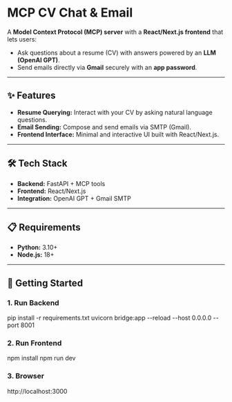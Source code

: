 # MCP CV Chat & Email

A **Model Context Protocol (MCP) server** with a **React/Next.js frontend** that lets users:

- Ask questions about a resume (CV) with answers powered by an **LLM (OpenAI GPT)**.  
- Send emails directly via **Gmail** securely with an **app password**.  

---

## ✨ Features
- **Resume Querying:** Interact with your CV by asking natural language questions.  
- **Email Sending:** Compose and send emails via SMTP (Gmail).  
- **Frontend Interface:** Minimal and interactive UI built with React/Next.js.  

---

## 🛠 Tech Stack
- **Backend:** FastAPI + MCP tools  
- **Frontend:** React/Next.js  
- **Integration:** OpenAI GPT + Gmail SMTP  

---

## 📋 Requirements
- **Python:** 3.10+  
- **Node.js:** 18+  

---

## 🚀 Getting Started

### 1. Run Backend
pip install -r requirements.txt
uvicorn bridge:app --reload --host 0.0.0.0 --port 8001

### 2. Run Frontend
npm install
npm run dev

### 3. Browser
http://localhost:3000

